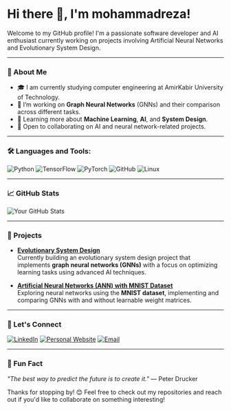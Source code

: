 # Hi there 👋, I'm mohammadreza!

Welcome to my GitHub profile! I'm a passionate software developer and AI enthusiast currently working on projects involving Artificial Neural Networks and Evolutionary System Design.

---

### 🌟 About Me

- 🎓 I am currently studying computer engineering at AmirKabir University of Technology.
- 🔭 I’m working on **Graph Neural Networks** (GNNs) and their comparison across different tasks.
- 🌱 Learning more about **Machine Learning**, **AI**, and **System Design**.
- 💼 Open to collaborating on AI and neural network-related projects.

---

### 🛠 Languages and Tools:

![Python](https://img.shields.io/badge/Python-3776AB?style=flat&logo=python&logoColor=white)
![TensorFlow](https://img.shields.io/badge/TensorFlow-FF6F00?style=flat&logo=tensorflow&logoColor=white)
![PyTorch](https://img.shields.io/badge/PyTorch-EE4C2C?style=flat&logo=pytorch&logoColor=white)
![GitHub](https://img.shields.io/badge/GitHub-181717?style=flat&logo=github&logoColor=white)
![Linux](https://img.shields.io/badge/Linux-FCC624?style=flat&logo=linux&logoColor=black)

---

### 📈 GitHub Stats

![Your GitHub Stats](https://github-readme-stats.vercel.app/api?username=yourusername&show_icons=true&theme=radical)

---

### 🚀 Projects

- **[Evolutionary System Design](https://github.com/rezaeim748/evolutionary-game)**  
  Currently building an evolutionary system design project that implements **graph neural networks (GNNs)** with a focus on optimizing learning tasks using advanced AI techniques.
  
- **[Artificial Neural Networks (ANN) with MNIST Dataset](https://github.com/rezaeim748/MNIST-Digit-Classification)**  
  Exploring neural networks using the **MNIST dataset**, implementing and comparing GNNs with and without learnable weight matrices.

---

### 💬 Let's Connect

[![LinkedIn](https://img.shields.io/badge/LinkedIn-0077B5?style=flat&logo=linkedin&logoColor=white)](https://www.linkedin.com/in/yourprofile)
[![Personal Website](https://img.shields.io/badge/Website-FF5722?style=flat&logo=google-chrome&logoColor=white)](https://yourwebsite.com)
[![Email](https://img.shields.io/badge/Email-D14836?style=flat&logo=gmail&logoColor=white)](mailto:your-email@gmail.com)

---

### 📖 Fun Fact

_"The best way to predict the future is to create it."_ — Peter Drucker

Thanks for stopping by! 😊 Feel free to check out my repositories and reach out if you'd like to collaborate on something interesting!
